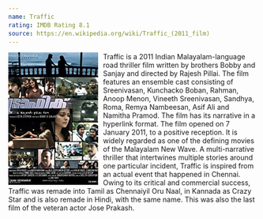 ```yaml
---
name: Traffic
rating: IMDB Rating 8.1
source: https://en.wikipedia.org/wiki/Traffic_(2011_film)
---
```

<img class="movieimg" src="/assets/images/traffic.jpg"
     alt="Traffic"
     style="float: left; margin-right: 10px;" />
Traffic is a 2011 Indian Malayalam-language road thriller film written by brothers Bobby and Sanjay and directed by Rajesh Pillai. The film features an ensemble cast consisting of Sreenivasan, Kunchacko Boban, Rahman, Anoop Menon, Vineeth Sreenivasan, Sandhya, Roma, Remya Nambeesan, Asif Ali and Namitha Pramod. The film has its narrative in a hyperlink format. The film opened on 7 January 2011, to a positive reception. It is widely regarded as one of the defining movies of the Malayalam New Wave. A multi-narrative thriller that intertwines multiple stories around one particular incident, Traffic is inspired from an actual event that happened in Chennai. Owing to its critical and commercial success, Traffic was remade into Tamil as Chennaiyil Oru Naal, in Kannada as Crazy Star and is also remade in Hindi, with the same name. This was also the last film of the veteran actor Jose Prakash.